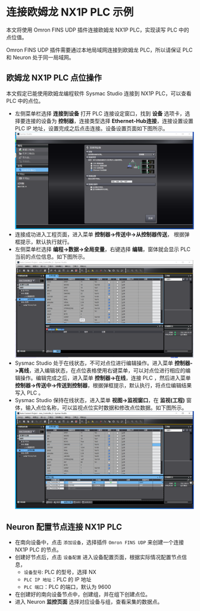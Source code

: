 # 连接欧姆龙 NX1P PLC 示例

本文将使用 Omron FINS UDP 插件连接欧姆龙 NX1P PLC，实现读写 PLC 中的点位值。

Omron FINS UDP 插件需要通过本地局域网连接到欧姆龙 PLC，所以请保证 PLC 和 Neuron 处于同一局域网。

## 欧姆龙 NX1P PLC 点位操作

本文假定已能使用欧姆龙编程软件 Sysmac Studio 连接到 NX1P PLC，可以查看 PLC 中的点位。

* 左侧菜单栏选择 **连接到设备** 打开 PLC 连接设定窗口，找到 **设备** 选项卡，选择要连接的设备为 **控制器**，连接类型选择 **Ethernet-Hub连接**，连接设置设置 PLC IP 地址，设置完成之后点击连接。设备设置页面如下图所示。
![nx1p-setting-zh](./assets/nx1p-setting-zh.png)
* 连接成功进入工程页面，进入菜单 **控制器->传送中->从控制器传送**， 根据弹框提示，默认执行就行。
* 左侧菜单栏选择 **编程->数据->全局变量**，右键选择 **编辑**，窗体就会显示 PLC 当前的点位信息。如下图所示。
![n1xp_area](./assets/nx1p-tags-zh.png)
* Sysmac Studio 处于在线状态，不可对点位进行编辑操作。进入菜单 **控制器->离线**，进入编辑状态，在点位表格使用右键菜单，可以对点位进行相应的编辑操作。编辑完成之后，进入菜单 **控制器->在线**，连接 PLC ，然后进入菜单 **控制器->传送中->传送到控制器**，根据弹框提示，默认执行，将点位编辑结果写入 PLC 。
* Sysmac Studio 保持在线状态，进入菜单 **视图->监视窗口**，在 **监视(工程)** 窗体，输入点位名称，可以监视点位实时数据和修改点位数据。如下图所示。
![n1xp_watch](./assets/nx1p-watch-zh.png)

## Neuron 配置节点连接 NX1P PLC
* 在南向设备中，点击 `添加设备`，选择插件 `Omron FINS UDP` 来创建一个连接 NX1P PLC 的节点。
* 创建好节点后，点击 `设备配置` 进入设备配置页面，根据实际情况配置节点信息，
	* `设备型号`: PLC 的型号，选择 NX
	* `PLC IP 地址`：PLC 的 IP 地址
	* `PLC 端口`：PLC 的端口，默认为 9600
* 在创建好的南向设备节点中，创建组，并在组下创建点位。
* 进入 Neuron **监控页面** 选择对应设备与组，查看采集的数据点。